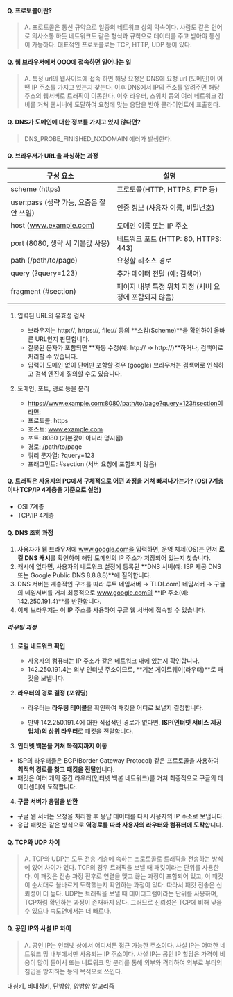 #### **Q. 프로토콜이란?**

> A. 프로토콜은 통신 규약으로 일종의 네트워크 상의 약속이다. 사람도 같은 언어로 의사소통 하듯 네트워크도 같은 형식과 규칙으로 데이터를 주고 받아야 통신이 가능하다. 대표적인 프로토콜로는 TCP, HTTP, UDP 등이 있다.

#### **Q. 웹 브라우저에서 OOO에 접속하면 일어나는 일**

> A. 특정 url의 웹사이트에 접속 하면 해당 요청은 DNS에 요청 url (도메인)이 어떤 IP 주소를 가지고 있는지 찾는다. 이후 DNS에서 IP의 주소를 알려주면 해당 주소의 웹서버로 트래픽이 이동한다. 이후 라우터, 스위치 등의 여러 네트워크 장비를 거쳐 웹서버에 도달하여 요청에 맞는 응답을 받아 클라이언트에 표출한다.

#### Q. **DNS가 도메인에 대한 정보를 가지고 있지 않다면?**

> DNS_PROBE_FINISHED_NXDOMAIN 에러가 발생한다.

#### Q. **브라우저가 URL을 파싱하는 과정**

| **구성 요소**	|**설명**|
|------------------|------------------|
| scheme (https)	| 프로토콜(HTTP, HTTPS, FTP 등) |
|user:pass (생략 가능, 요즘은 잘 안 쓰임)	| 인증 정보 (사용자 이름, 비밀번호) |
| host (www.example.com)	| 도메인 이름 또는 IP 주소 |
| port (8080, 생략 시 기본값 사용)	| 네트워크 포트 (HTTP: 80, HTTPS: 443) |
| path (/path/to/page)	| 요청할 리소스 경로 |
|query (?query=123)	| 추가 데이터 전달 (예: 검색어) |
| fragment (#section)	| 페이지 내부 특정 위치 지정 (서버 요청에 포함되지 않음) |

1. 입력된 URL의 유효성 검사

     - 브라우저는 http://, https://, file:// 등의 **스킴(Scheme)**을 확인하여 올바른 URL인지 판단합니다.
     - 잘못된 문자가 포함되면 **자동 수정(예: htp:// → http://)**하거나, 검색어로 처리할 수 있습니다.
     - 입력이 도메인 없이 단어만 포함할 경우 (google) 브라우저는 검색어로 인식하고 검색 엔진에 질의할 수도 있습니다.
2. 도메인, 포트, 경로 등을 분리
     -	https://www.example.com:8080/path/to/page?query=123#section이라면:
     -	프로토콜: https
     -	호스트: www.example.com
     -	포트: 8080 (기본값이 아니라 명시됨)
     -	경로: /path/to/page
     -	쿼리 문자열: ?query=123
     -	프래그먼트: #section (서버 요청에 포함되지 않음)

#### Q. **트래픽은 사용자의 PC에서 구체적으로 어떤 과정을 거쳐 빠져나가는가? (OSI 7계층이나 TCP/IP 4계층을 기준으로 설명)**

- OSI 7계층
- TCP/IP 4계층

#### Q. **DNS 조회 과정**

1. 사용자가 웹 브라우저에 www.google.com을 입력하면, 운영 체제(OS)는 먼저 **로컬 DNS 캐시**를 확인하여 해당 도메인의 IP 주소가 저장되어 있는지 찾습니다.
2. 캐시에 없다면, 사용자의 네트워크 설정에 등록된 **DNS 서버(예: ISP 제공 DNS 또는 Google Public DNS 8.8.8.8)**에 질의합니다.
3. DNS 서버는 계층적인 구조를 따라 루트 네임서버 → TLD(.com) 네임서버 → 구글의 네임서버를 거쳐 최종적으로 www.google.com의 **IP 주소(예: 142.250.191.4)**를 반환합니다.
4. 이제 브라우저는 이 IP 주소를 사용하여 구글 웹 서버에 접속할 수 있습니다.

##### **라우팅 과정**

1. **로컬 네트워크 확인**
   - 사용자의 컴퓨터는 IP 주소가 같은 네트워크 내에 있는지 확인합니다.
   - 142.250.191.4는 외부 인터넷 주소이므로, **기본 게이트웨이(라우터)**로 패킷을 보냅니다.
   
2.	**라우터의 경로 결정 (포워딩)**
	-	라우터는 **라우팅 테이블**을 확인하여 패킷을 어디로 보낼지 결정합니다.
	
	- 만약 142.250.191.4에 대한 직접적인 경로가 없다면, **ISP(인터넷 서비스 제공업체)의 상위 라우터**로 패킷을 전달합니다.
	
3.	**인터넷 백본을 거쳐 목적지까지 이동**
   - ISP의 라우터들은 BGP(Border Gateway Protocol) 같은 프로토콜을 사용하여 **최적의 경로를 찾고 패킷을 전달**합니다.
   - 패킷은 여러 개의 중간 라우터(인터넷 백본 네트워크)를 거쳐 최종적으로 구글의 데이터센터에 도착합니다.

4.	**구글 서버가 응답을 반환**
   - 구글 웹 서버는 요청을 처리한 후 응답 데이터를 다시 사용자의 IP 주소로 보냅니다.
   - 응답 패킷은 같은 방식으로 **역경로를 따라 사용자의 라우터와 컴퓨터에 도착**합니다.

#### **Q. TCP와 UDP 차이**

> A. TCP와 UDP는 모두 전송 계층에 속하는 프로토콜로 트래픽을 전송하는 방식에 있어 차이가 있다. TCP의 경우 트래픽을 보낼 때 패킷이라는 단위를 사용한다. 이 패킷은 전송 과정 전후로 연결을 맺고 끊는 과정이 포함되어 있고, 이 패킷이 순서대로 올바르게 도착했는지 확인하는 과정이 있다. 따라서 패킷 전송은 신뢰성이 더 높다. UDP는 트래픽을 보낼 때 데이터그램이라는 단위를 사용하며, TCP처럼 확인하는 과정이 존재하지 않다. 그러므로 신뢰성은 TCP에 비해 낮을 수 있으나 속도면에서는 더 빠르다.

####  Q. 공인 IP와 사설 IP 차이

> A. 공인 IP는 인터넷 상에서 어디서든 접근 가능한 주소이다. 사설 IP는 어떠한 네트워크 망 내부에서만 사용되는 IP 주소이다. 사설 IP는 공인 IP 할당은 가격이 비용이 많이 들어서 또는 네트워크 망 분리를 통해 외부와 격리하여 외부로 부터의 침입을 방지하는 등의 목적으로 쓰인다.

대칭키, 비대칭키, 단방향, 양방향 알고리즘
